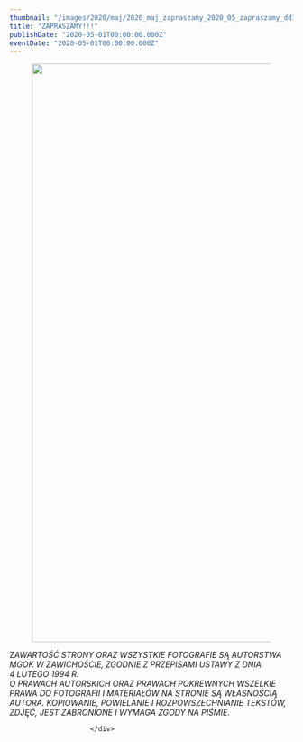 ```yaml
---
thumbnail: "/images/2020/maj/2020_maj_zapraszamy_2020_05_zapraszamy_dd1-724x1024.jpg"
title: "ZAPRASZAMY!!!"
publishDate: "2020-05-01T00:00:00.000Z"
eventDate: "2020-05-01T00:00:00.000Z"
---
```


<div class="entry-content">
							
							
<figure class="wp-block-image size-large"><img fetchpriority="high" decoding="async" width="724" height="1024" src="/images/2020/maj/2020_maj_zapraszamy_2020_05_zapraszamy_dd1-724x1024.jpg" alt="" class="wp-image-7453" srcset="/images/2020/maj/2020_maj_zapraszamy_2020_05_zapraszamy_dd1-724x1024.jpg 724w, /images/2020/maj/dd1-212x300.jpg 212w, /images/2020/maj/dd1-768x1086.jpg 768w, /images/2020/maj/dd1.jpg 800w" sizes="(max-width: 724px) 100vw, 724px"></figure>



<p>Z<em>AWARTOŚĆ STRONY ORAZ WSZYSTKIE FOTOGRAFIE SĄ AUTORSTWA MGOK W ZAWICHOŚCIE, ZGODNIE Z PRZEPISAMI USTAWY Z DNIA&nbsp;</em><br><em>4 LUTEGO 1994 R.<br>O PRAWACH AUTORSKICH ORAZ PRAWACH POKREWNYCH WSZELKIE PRAWA DO FOTOGRAFII I MATERIAŁÓW NA STRONIE SĄ WŁASNOŚCIĄ AUTORA. KOPIOWANIE, POWIELANIE I ROZPOWSZECHNIANIE TEKSTÓW, ZDJĘĆ, JEST ZABRONIONE I WYMAGA ZGODY NA PIŚMIE</em>.</p>
						
						</div>
